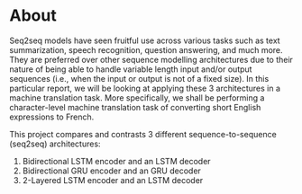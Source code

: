 # About
Seq2seq models have seen fruitful use across various tasks such as text summarization, speech recognition, question answering, and much more. They are preferred over other sequence modelling architectures due to their nature of being able to handle variable length input and/or output sequences (i.e., when the input or output is not of a fixed size). In this particular report, we will be looking at applying these 3 architectures in a machine translation task. More specifically, we shall be performing a character-level machine translation task of converting short English expressions to French.

This project compares and contrasts 3 different sequence-to-sequence (seq2seq) architectures:

1. Bidirectional LSTM encoder and an LSTM decoder
2. Bidirectional GRU encoder and an GRU decoder
3. 2-Layered LSTM encoder and an LSTM decoder
